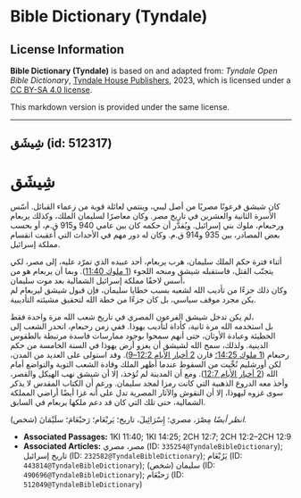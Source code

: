# Bible Dictionary (Tyndale)

## License Information

**Bible Dictionary (Tyndale)** is based on and adapted from: _Tyndale Open Bible Dictionary_, [Tyndale House Publishers](https://tyndaleopenresources.com/), 2023, which is licensed under a [CC BY-SA 4.0 license](https://creativecommons.org/licenses/by-sa/4.0/legalcode.en).

This markdown version is provided under the same license.



--------------------------------

## شِيشَق (id: 512317)

شِيشَق
======

كان شيشق فرعونًا مصريًا من أصل ليبي، وينتمي لعائلة قوية من زعماء القبائل. أسّس الأسرة الثانية والعشرين في تاريخ مصر. وكان معاصرًا لسليمان الملك، وكذلك يربعام ورحبعام، ملوك بني إسرائيل. ويُقدَّر أن حكمه كان بين عامي 940 و915 ق.م، أو بحسب بعض المصادر، بين 935 و914 ق.م. وكان له دور مهم في الأحداث التي أعقبت انقسام مملكة إسرائيل.

أثناء فترة حكم الملك سليمان، هرب يربعام، أحد عبيده الذي تمرّد عليه، إلى مصر، لكي يتجنّب القتل، فاستقبله شيشق ومنحه اللجوء ([1 ملوك 11:40](https://ref.ly/1Kgs11:40)). وبما أن يربعام هو من أسس لاحقًا مملكة إسرائيل الشمالية بعد موت سليمان،  
وكان ذلك جزءًا من تأديب الله لشعبه بسبب خطايا سليمان، فإن قبول شيشق ليربعام لم يكن مجرد موقف سياسي، بل كان جزءًا من خطة الله لتحقيق مشيئته التأديبية.

لم يكن تدخل شيشق الفرعون المصري في تاريخ شعب الله مرة واحدة فقط،  
بل استخدمه الله مرة ثانية، كأداة لتأديب يهوذا. ففي زمن رحبعام، انحدر الشعب إلى الخطيئة وعبادة الأوثان، حتى أنهم سمحوا بوجود ممارسات فاسدة مرتبطة بالطقوس الدينية. ولذلك، سمح الله لشيشق أن يغزو أرض يهوذا في السنة الخامسة من حكم رحبعام ([1 ملوك 14:25؛](https://ref.ly/1Kgs14:25) قارن [2 أخبار الأيام 12:2–9](https://ref.ly/2Chr12:2-2Chr12:9)). وقد استولى على العديد من المدن، لكن أورشليم نُجِّيت من السقوط عندما أظهر الملك وقادة الشعب التوبة والتواضع أمام الله ([2 أخبار الأيام 12:7](https://ref.ly/2Chr12:7)). ومع أن المدينة لم تُؤخذ، إلا أن شيشق نهب الهيكل والقصر، وأخذ معه الدروع الذهبية التي كانت رمزا لمجد سليمان. ورغم أن الكتاب المقدس لا يذكر سوى غزوه ليهوذا، إلا أن النقوش والآثار المصرية تدل على أنه غزا أيضًا أراضي المملكة الشمالية، حتى تلك التي كان قد دعم ملكها يربعام في السابق.

*انظر أيضًا* مِصْرَ، مصري؛ إِسْرَائِيلَ، تاريخ؛ يَربْعَام؛ رَحبْعَامَ؛ سلَيْمَانَ (شخص).

* **Associated Passages:** 1KI 11:40; 1KI 14:25; 2CH 12:7; 2CH 12:2–2CH 12:9
* **Associated Articles:** مصر، مصري (ID: `335254@TyndaleBibleDictionary`); تاريخ إسرائيل (ID: `232582@TyndaleBibleDictionary`); يَرُبْعَام (ID: `443814@TyndaleBibleDictionary`); سليمان (شخص) (ID: `490696@TyndaleBibleDictionary`); رَحبْعَام (ID: `512049@TyndaleBibleDictionary`)

